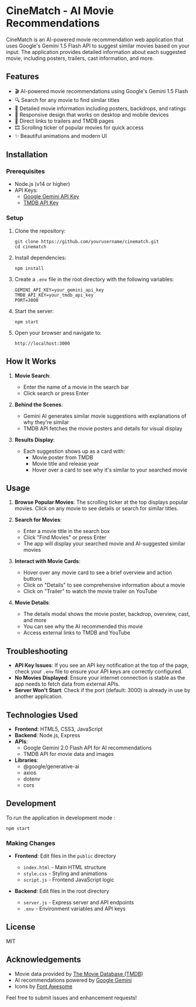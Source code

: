# CineMatch - AI Movie Recommendations

CineMatch is an AI-powered movie recommendation web application that uses Google's Gemini 1.5 Flash API to suggest similar movies based on your input. The application provides detailed information about each suggested movie, including posters, trailers, cast information, and more.


## Features

- 🎬 AI-powered movie recommendations using Google's Gemini 1.5 Flash
- 🔍 Search for any movie to find similar titles
- 🌟 Detailed movie information including posters, backdrops, and ratings
- 📱 Responsive design that works on desktop and mobile devices
- 🎥 Direct links to trailers and TMDB pages
- 🎞️ Scrolling ticker of popular movies for quick access
- ✨ Beautiful animations and modern UI

## Installation

### Prerequisites

- Node.js (v14 or higher)
- API Keys:
  - [Google Gemini API Key](https://ai.google.dev/)
  - [TMDB API Key](https://www.themoviedb.org/documentation/api)

### Setup

1. Clone the repository:
   ```
   git clone https://github.com/yourusername/cinematch.git
   cd cinematch
   ```

2. Install dependencies:
   ```
   npm install
   ```

3. Create a `.env` file in the root directory with the following variables:
   ```
   GEMINI_API_KEY=your_gemini_api_key
   TMDB_API_KEY=your_tmdb_api_key
   PORT=3000
   ```

4. Start the server:
   ```
   npm start
   ```

5. Open your browser and navigate to:
   ```
   http://localhost:3000
   ```

## How It Works

1. **Movie Search**: 
   - Enter the name of a movie in the search bar
   - Click search or press Enter

2. **Behind the Scenes**:
   - Gemini AI generates similar movie suggestions with explanations of why they're similar
   - TMDB API fetches the movie posters and details for visual display

3. **Results Display**:
   - Each suggestion shows up as a card with:
     - Movie poster from TMDB
     - Movie title and release year
     - Hover over a card to see why it's similar to your searched movie

## Usage

1. **Browse Popular Movies**: The scrolling ticker at the top displays popular movies. Click on any movie to see details or search for similar titles.

2. **Search for Movies**:
   - Enter a movie title in the search box
   - Click "Find Movies" or press Enter
   - The app will display your searched movie and AI-suggested similar movies

3. **Interact with Movie Cards**:
   - Hover over any movie card to see a brief overview and action buttons
   - Click on "Details" to see comprehensive information about a movie
   - Click on "Trailer" to watch the movie trailer on YouTube

4. **Movie Details**:
   - The details modal shows the movie poster, backdrop, overview, cast, and more
   - You can see why the AI recommended this movie
   - Access external links to TMDB and YouTube

## Troubleshooting

- **API Key Issues**: If you see an API key notification at the top of the page, check your `.env` file to ensure your API keys are correctly configured.
- **No Movies Displayed**: Ensure your internet connection is stable as the app needs to fetch data from external APIs.
- **Server Won't Start**: Check if the port (default: 3000) is already in use by another application.

## Technologies Used

- **Frontend**: HTML5, CSS3, JavaScript
- **Backend**: Node.js, Express
- **APIs**:
  - Google Gemini 2.0 Flash API for AI recommendations
  - TMDB API for movie data and images
- **Libraries**:
  - @google/generative-ai
  - axios
  - dotenv
  - cors

## Development

To run the application in development mode :

```
npm start
```

### Making Changes

- **Frontend**: Edit files in the `public` directory
  - `index.html` - Main HTML structure
  - `style.css` - Styling and animations
  - `script.js` - Frontend JavaScript logic

- **Backend**: Edit files in the root directory
  - `server.js` - Express server and API endpoints
  - `.env` - Environment variables and API keys

## License

MIT

## Acknowledgements

- Movie data provided by [The Movie Database (TMDB)](https://www.themoviedb.org/)
- AI recommendations powered by [Google Gemini](https://ai.google.dev/)
- Icons by [Font Awesome](https://fontawesome.com/)

Feel free to submit issues and enhancement requests!
